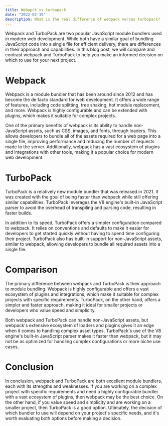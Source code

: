 ```yaml
---
title: Webapck vs turbopack
date: "2022-02-19"
description: What is the real difference of webpack versus turbopack?
---
```


Webpack and TurboPack are two popular JavaScript module bundlers used in modern web development. While both have a similar goal of bundling JavaScript code into a single file for efficient delivery, there are differences in their approach and capabilities. In this blog post, we will compare and contrast webpack and TurboPack to help you make an informed decision on which to use for your next project.

# Webpack

Webpack is a module bundler that has been around since 2012 and has become the de facto standard for web development. It offers a wide range of features, including code splitting, tree shaking, hot module replacement, and more. Webpack is highly configurable and can be extended with plugins, which makes it suitable for complex projects.

One of the primary benefits of webpack is its ability to handle non-JavaScript assets, such as CSS, images, and fonts, through loaders. This allows developers to bundle all of the assets required for a web page into a single file, improving performance and reducing the number of requests made to the server. Additionally, webpack has a vast ecosystem of plugins and integrations with other tools, making it a popular choice for modern web development.

# TurboPack

TurboPack is a relatively new module bundler that was released in 2021. It was created with the goal of being faster than webpack while still offering similar capabilities. TurboPack leverages the V8 engine's built-in JavaScript parser to avoid the overhead of transpiling and parsing code, resulting in faster builds.

In addition to its speed, TurboPack offers a simpler configuration compared to webpack. It relies on conventions and defaults to make it easier for developers to get started quickly without having to spend time configuring their project. TurboPack also has built-in support for non-JavaScript assets, similar to webpack, allowing developers to bundle all required assets into a single file.

# Comparison

The primary difference between webpack and TurboPack is their approach to module bundling. Webpack is highly configurable and offers a vast ecosystem of plugins and integrations, which make it suitable for complex projects with specific requirements. TurboPack, on the other hand, offers a simpler and faster approach, making it ideal for smaller projects or developers who value speed and simplicity.

Both webpack and TurboPack can handle non-JavaScript assets, but webpack's extensive ecosystem of loaders and plugins gives it an edge when it comes to handling complex asset types. TurboPack's use of the V8 engine's built-in JavaScript parser makes it faster than webpack, but it may not be as optimized for handling complex configurations or more niche use cases.

# Conclusion

In conclusion, webpack and TurboPack are both excellent module bundlers, each with its strengths and weaknesses. If you are working on a complex project with specific requirements and need a highly configurable bundler with a vast ecosystem of plugins, then webpack may be the best choice. On the other hand, if you value speed and simplicity and are working on a smaller project, then TurboPack is a good option. Ultimately, the decision of which bundler to use will depend on your project's specific needs, and it's worth evaluating both options before making a decision.